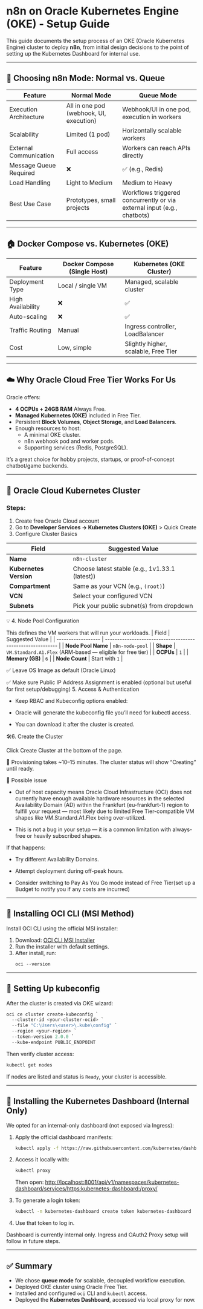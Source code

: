 # n8n on Oracle Kubernetes Engine (OKE) - Setup Guide

This guide documents the setup process of an OKE (Oracle Kubernetes Engine) cluster to deploy **n8n**, from initial design decisions to the point of setting up the Kubernetes Dashboard for internal use.

---

## 🧩 Choosing n8n Mode: Normal vs. Queue

| Feature                      | Normal Mode                   | Queue Mode                              |
|-----------------------------|-------------------------------|------------------------------------------|
| Execution Architecture      | All in one pod (webhook, UI, execution) | Webhook/UI in one pod, execution in workers |
| Scalability                 | Limited (1 pod)               | Horizontally scalable workers            |
| External Communication      | Full access                   | Workers can reach APIs directly          |
| Message Queue Required      | ❌                            | ✅ (e.g., Redis)                          |
| Load Handling               | Light to Medium               | Medium to Heavy                          |
| Best Use Case               | Prototypes, small projects    | Workflows triggered concurrently or via external input (e.g., chatbots) |

---

## 🏠 Docker Compose vs. Kubernetes (OKE)

| Feature              | Docker Compose (Single Host) | Kubernetes (OKE Cluster)             |
|---------------------|-------------------------------|--------------------------------------|
| Deployment Type     | Local / single VM             | Managed, scalable cluster            |
| High Availability   | ❌                            | ✅                                   |
| Auto-scaling        | ❌                            | ✅                                   |
| Traffic Routing     | Manual                        | Ingress controller, LoadBalancer     |
| Cost                | Low, simple                   | Slightly higher, scalable, Free Tier |

---

## ☁️ Why Oracle Cloud Free Tier Works For Us

Oracle offers:
- **4 OCPUs + 24GB RAM** Always Free.
- **Managed Kubernetes (OKE)** included in Free Tier.
- Persistent **Block Volumes**, **Object Storage**, and **Load Balancers**.
- Enough resources to host:
  - A minimal OKE cluster.
  - n8n webhook pod and worker pods.
  - Supporting services (Redis, PostgreSQL).

It’s a great choice for hobby projects, startups, or proof-of-concept chatbot/game backends.

---

## 🔹 Oracle Cloud Kubernetes Cluster

### Steps:
1. Create free Oracle Cloud account
2. Go to **Developer Services → Kubernetes Clusters (OKE)** > Quick Create
3. Configure Cluster Basics
   
| Field                  | Suggested Value                                 |
| ---------------------- | ----------------------------------------------- |
| **Name**               | `n8n-cluster`                                   |
| **Kubernetes Version** | Choose latest stable (e.g., 1v1.33.1 (latest))       |
| **Compartment**        | Same as your VCN (e.g., `(root)`) |
| **VCN**                | Select your configured VCN                      |
| **Subnets**            | Pick your public subnet(s) from dropdown        |

💡 4. Node Pool Configuration

This defines the VM workers that will run your workloads.
| Field              | Suggested Value                                            |
| ------------------ | ---------------------------------------------------------- |
| **Node Pool Name** | `n8n-node-pool`                                            |
| **Shape**          | `VM.Standard.A1.Flex` (ARM-based — eligible for free tier) |
| **OCPUs**          | `1`                                                        |
| **Memory (GB)**    | `6`                                                        |
| **Node Count**     | Start with `1`                                             |


✅ Leave OS Image as default (Oracle Linux)

✅ Make sure Public IP Address Assignment is enabled (optional but useful for first setup/debugging)
5. Access & Authentication

- Keep RBAC and Kubeconfig options enabled:

- Oracle will generate the kubeconfig file you’ll need for kubectl access.

- You can download it after the cluster is created.

🛠6. Create the Cluster

Click Create Cluster at the bottom of the page.

🚀 Provisioning takes ~10–15 minutes. The cluster status will show “Creating” until ready.

🚨 Possible issue

- Out of host capacity means Oracle Cloud Infrastructure (OCI) does not currently have enough available hardware resources in the selected Availability Domain (AD) within the Frankfurt (eu-frankfurt-1) region to fulfill your request — most likely due to limited Free Tier-compatible VM shapes like VM.Standard.A1.Flex being over-utilized.

- This is not a bug in your setup — it is a common limitation with always-free or heavily subscribed shapes.

If that happens:

- Try different Availability Domains.

- Attempt deployment during off-peak hours.
	
- Consider switching to Pay As You Go mode instead of Free Tier(set up a Budget to notify you if any costs are incurred)

---

## 🔧 Installing OCI CLI (MSI Method)

Install OCI CLI using the official MSI installer:

1. Download: [OCI CLI MSI Installer](https://docs.oracle.com/en-us/iaas/Content/API/SDKDocs/cliinstall.htm)
2. Run the installer with default settings.
3. After install, run:
   ```powershell
   oci --version
   ```

---

## 🔐 Setting Up kubeconfig

After the cluster is created via OKE wizard:

```powershell
oci ce cluster create-kubeconfig `
  --cluster-id <your-cluster-ocid> `
  --file "C:\Users\<user>\.kube\config" `
  --region <your-region> `
  --token-version 2.0.0 `
  --kube-endpoint PUBLIC_ENDPOINT
```

Then verify cluster access:
```bash
kubectl get nodes
```

If nodes are listed and status is `Ready`, your cluster is accessible.

---

## 🧭 Installing the Kubernetes Dashboard (Internal Only)

We opted for an internal-only dashboard (not exposed via Ingress):

1. Apply the official dashboard manifests:
   ```bash
   kubectl apply -f https://raw.githubusercontent.com/kubernetes/dashboard/v2.7.0/aio/deploy/recommended.yaml
   ```

2. Access it locally with:
   ```bash
   kubectl proxy
   ```

   Then open: [http://localhost:8001/api/v1/namespaces/kubernetes-dashboard/services/https:kubernetes-dashboard:/proxy/](http://localhost:8001/api/v1/namespaces/kubernetes-dashboard/services/https:kubernetes-dashboard:/proxy/)

3. To generate a login token:
   ```bash
   kubectl -n kubernetes-dashboard create token kubernetes-dashboard
   ```

4. Use that token to log in.

Dashboard is currently internal only. Ingress and OAuth2 Proxy setup will follow in future steps.

---


## ✅ Summary

- We chose **queue mode** for scalable, decoupled workflow execution.
- Deployed OKE cluster using Oracle Free Tier.
- Installed and configured `oci` CLI and `kubectl` access.
- Deployed the **Kubernetes Dashboard**, accessed via local proxy for now.
